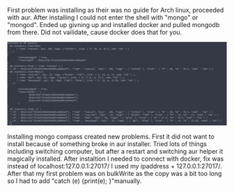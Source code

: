 First problem was installing as their was no guide for Arch linux, proceeded with aur. After installing I could not enter the shell with "mongo" or "mongod". 
Ended up givning up and installed docker and pulled mongodb from there. Did not vailidate, cause docker does that for you. 
 
![Alt text](https://github.com/Sigvah/DAT250_experiments/blob/main/Screenshot%20from%202021-09-12%2015-36-17.png)

Installing mongo compass created new problems. First it did not want to install because of something broke in aur installer. Tried lots of things including switching computer, but after a restart and switching aur helper it magically installed. After instaltion I needed to connect with docker, fix was instead of localhost:127.0.0.1:27017/ I used my ipaddress + 127.0.0.1:27017/. 
After that my first problem was on bulkWrite as the copy was a bit too long so I had to add "catch (e) {print(e); }"manually.



